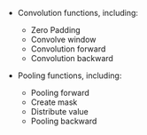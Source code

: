 * Convolution functions, including: 
  * Zero Padding 
  * Convolve window 
  * Convolution forward 
  * Convolution backward 
        
* Pooling functions, including:  
  * Pooling forward 
  * Create mask 
  * Distribute value 
  * Pooling backward
